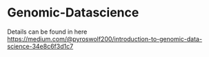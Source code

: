 # Genomic-Datascience

Details can be found in here https://medium.com/@pyroswolf200/introduction-to-genomic-data-science-34e8c6f3d1c7

